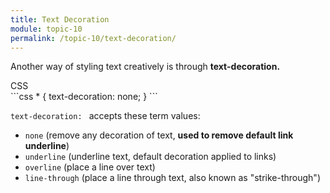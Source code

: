 ```yaml
---
title: Text Decoration
module: topic-10
permalink: /topic-10/text-decoration/
---
```


<div class="divider-heading"></div>

Another way of styling text creatively is through **text-decoration.**

<div class="code-heading">
  <span class="css">CSS</span>
</div>
```css
* {
  text-decoration: none;
}
```

`text-decoration: ` accepts these term values:
- `none` (remove any decoration of text, **used to remove default link underline**)
- `underline` (underline text, default decoration applied to links)
- `overline` (place a line over text)
- `line-through` (place a line through text, also known as "strike-through")


<div class="codepen-embed">
  <p data-height="400" data-theme-id="30567" data-slug-hash="PeZxBr" data-default-tab="css,result" data-user="Media-Ed-Online" data-embed-version="2" data-pen-title="[Topic-09]  Text Decoration (Toggle)" class="codepen"></p>
</div>

